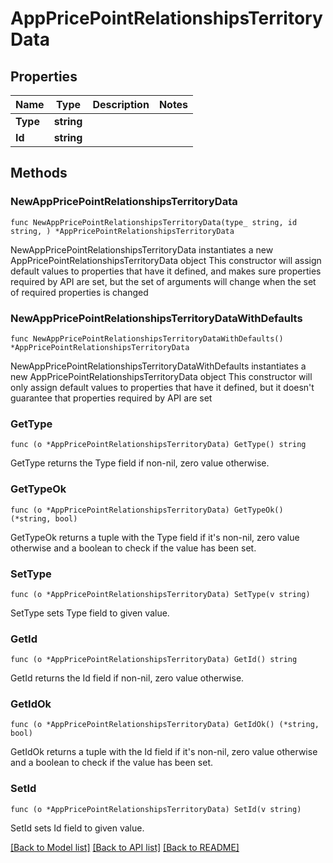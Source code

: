 # AppPricePointRelationshipsTerritoryData

## Properties

Name | Type | Description | Notes
------------ | ------------- | ------------- | -------------
**Type** | **string** |  | 
**Id** | **string** |  | 

## Methods

### NewAppPricePointRelationshipsTerritoryData

`func NewAppPricePointRelationshipsTerritoryData(type_ string, id string, ) *AppPricePointRelationshipsTerritoryData`

NewAppPricePointRelationshipsTerritoryData instantiates a new AppPricePointRelationshipsTerritoryData object
This constructor will assign default values to properties that have it defined,
and makes sure properties required by API are set, but the set of arguments
will change when the set of required properties is changed

### NewAppPricePointRelationshipsTerritoryDataWithDefaults

`func NewAppPricePointRelationshipsTerritoryDataWithDefaults() *AppPricePointRelationshipsTerritoryData`

NewAppPricePointRelationshipsTerritoryDataWithDefaults instantiates a new AppPricePointRelationshipsTerritoryData object
This constructor will only assign default values to properties that have it defined,
but it doesn't guarantee that properties required by API are set

### GetType

`func (o *AppPricePointRelationshipsTerritoryData) GetType() string`

GetType returns the Type field if non-nil, zero value otherwise.

### GetTypeOk

`func (o *AppPricePointRelationshipsTerritoryData) GetTypeOk() (*string, bool)`

GetTypeOk returns a tuple with the Type field if it's non-nil, zero value otherwise
and a boolean to check if the value has been set.

### SetType

`func (o *AppPricePointRelationshipsTerritoryData) SetType(v string)`

SetType sets Type field to given value.


### GetId

`func (o *AppPricePointRelationshipsTerritoryData) GetId() string`

GetId returns the Id field if non-nil, zero value otherwise.

### GetIdOk

`func (o *AppPricePointRelationshipsTerritoryData) GetIdOk() (*string, bool)`

GetIdOk returns a tuple with the Id field if it's non-nil, zero value otherwise
and a boolean to check if the value has been set.

### SetId

`func (o *AppPricePointRelationshipsTerritoryData) SetId(v string)`

SetId sets Id field to given value.



[[Back to Model list]](../README.md#documentation-for-models) [[Back to API list]](../README.md#documentation-for-api-endpoints) [[Back to README]](../README.md)


